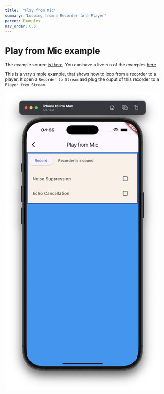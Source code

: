 ```yaml
---
title:  "Play from Mic"
summary: "Looping from a Recorder to a Player"
parent: Examples
nav_order: 6.5
---
```

# Play from Mic example

The example source [is there](https://github.com/Canardoux/taudio/blob/master/example/lib/play_from_mic/play_from_mic.dart). You can have a live run of the examples [here](/live/index.html).

This is a very simple example, that shows how to loop from a recorder to a player.
It open a `Recorder to Stream` and plug the ouput of this recorder to a `Player from Stream`.

![screen shot](ScreenShots/play_from_mic.png)